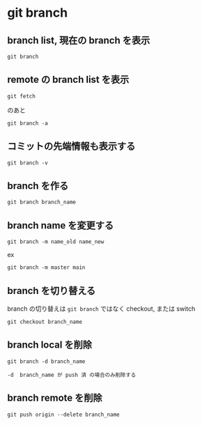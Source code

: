 
# git branch


## branch list, 現在の branch を表示

```
git branch
```


## remote の branch list を表示

```
git fetch
```

のあと

```
git branch -a
```


## コミットの先端情報も表示する

```
git branch -v
```


## branch を作る

```
git branch branch_name
```


## branch name を変更する

```
git branch -m name_old name_new
```

ex

```
git branch -m master main
```


## branch を切り替える

branch の切り替えは `git branch` ではなく checkout, または switch

```
git checkout branch_name
```


## branch local を削除

```
git branch -d branch_name
```

```
-d  branch_name が push 済 の場合のみ削除する
```


## branch remote を削除

```
git push origin --delete branch_name
```



